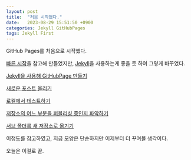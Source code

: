 ```yaml
---
layout: post
title:  "처음 시작했다."
date:   2023-08-29 15:51:50 +0900
categories: Jekyll GitHubPages
tags: Jekyll First
---
```


GitHub Pages를 처음으로 시작했다.

[빠른 시작]을 참고해 만들었지만, [Jekyll]을 사용하는게 좋을 듯 하여 그렇게 바꾸었다.

[Jekyll을 사용해 GitHubPage 만들기]

[새로운 포스트 올리기]

[로컬에서 테스트하기]

[저장소의 어느 부분을 퍼블리싱 중인지 파악하기]

[서브 폴더를 새 저장소로 옮기기]

이정도를 참고하였고, 지금 모양은 단순하지만 이제부터 더 꾸며볼 생각이다.

오늘은 이걸로 끝.


[빠른 시작]: https://docs.github.com/ko/pages/quickstart

[Jekyll]: https://docs.github.com/en/pages/setting-up-a-github-pages-site-with-jekyll/about-github-pages-and-jekyll

[Jekyll을 사용해 GitHubPage 만들기]: https://docs.github.com/en/pages/setting-up-a-github-pages-site-with-jekyll/creating-a-github-pages-site-with-jekyll

[새로운 포스트 올리기]: https://docs.github.com/en/pages/setting-up-a-github-pages-site-with-jekyll/adding-content-to-your-github-pages-site-using-jekyll#about-content-in-jekyll-sites

[로컬에서 테스트하기]: https://docs.github.com/en/pages/setting-up-a-github-pages-site-with-jekyll/testing-your-github-pages-site-locally-with-jekyll

[저장소의 어느 부분을 퍼블리싱 중인지 파악하기]: https://docs.github.com/en/pages/getting-started-with-github-pages/configuring-a-publishing-source-for-your-github-pages-site

[서브 폴더를 새 저장소로 옮기기]: https://docs.github.com/en/get-started/using-git/splitting-a-subfolder-out-into-a-new-repository